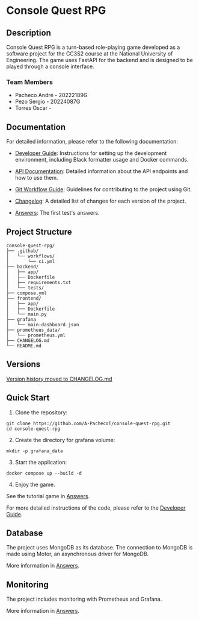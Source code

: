 # Console Quest RPG

## Description
Console Quest RPG is a turn-based role-playing game developed as a software project for the CC3S2 course at the National University of Engineering. The game uses FastAPI for the backend and is designed to be played through a console interface.

### Team Members
- Pacheco André - 20222189G
- Pezo Sergio - 20224087G
- Torres Oscar - 

## Documentation

For detailed information, please refer to the following documentation:

- [Developer Guide](./docs/DEVELOPER_GUIDE.md): Instructions for setting up the development environment, including Black formatter usage and Docker commands.
- [API Documentation](./docs/API_DOCUMENTATION.md): Detailed information about the API endpoints and how to use them.
- [Git Workflow Guide](./docs/GIT_WORKFLOW_GUIDE.md): Guidelines for contributing to the project using Git.
- [Changelog](./CHANGELOG.md): A detailed list of changes for each version of the project.

- [Answers](./docs/ANSWERS.md): The first test's answers.

## Project Structure
```
console-quest-rpg/
├── .github/
│   └── workflows/
│       └── ci.yml
├── backend/
│   ├── app/
│   ├── Dockerfile
│   ├── requirements.txt
│   └── tests/
├── compose.yml
├── frontend/
│   ├── app/
│   ├── Dockerfile
│   └── main.py
├── grafana
│   └── main-dashboard.json
├── prometheus_data/
│   └── prometheus.yml
├── CHANGELOG.md
└── README.md
```

## Versions

[Version history moved to CHANGELOG.md](./CHANGELOG.md)

## Quick Start

1. Clone the repository:
```
git clone https://github.com/A-PachecoT/console-quest-rpg.git
cd console-quest-rpg
```
2. Create the directory for grafana volume:
```
mkdir -p grafana_data
```

3. Start the application:
```
docker compose up --build -d
```

4. Enjoy the game.

See the tutorial game in [Answers](./docs/ANSWERS.md).


For more detailed instructions of the code, please refer to the [Developer Guide](./docs/DEVELOPER_GUIDE.md).


## Database

The project uses MongoDB as its database. The connection to MongoDB is made using Motor, an asynchronous driver for MongoDB.

More information in [Answers](./docs/ANSWERS.md).

## Monitoring

The project includes monitoring with Prometheus and Grafana.

More information in [Answers](./docs/ANSWERS.md).
